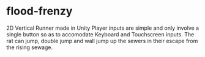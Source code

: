 # flood-frenzy
2D Vertical Runner made in Unity
Player inputs are simple and only involve a single button so as to accomodate Keyboard and Touchscreen inputs.
The rat can jump, double jump and wall jump up the sewers in their escape from the rising sewage.
